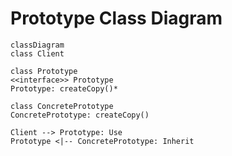 # Prototype Class Diagram
```mermaid
classDiagram
class Client

class Prototype
<<interface>> Prototype
Prototype: createCopy()*

class ConcretePrototype
ConcretePrototype: createCopy()

Client --> Prototype: Use
Prototype <|-- ConcretePrototype: Inherit
```